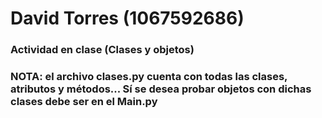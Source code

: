 # David Torres (1067592686)

### Actividad en clase (Clases y objetos)

### NOTA: el archivo clases.py cuenta con todas las clases, atributos y métodos... Sí se desea probar objetos con dichas clases debe ser en el Main.py